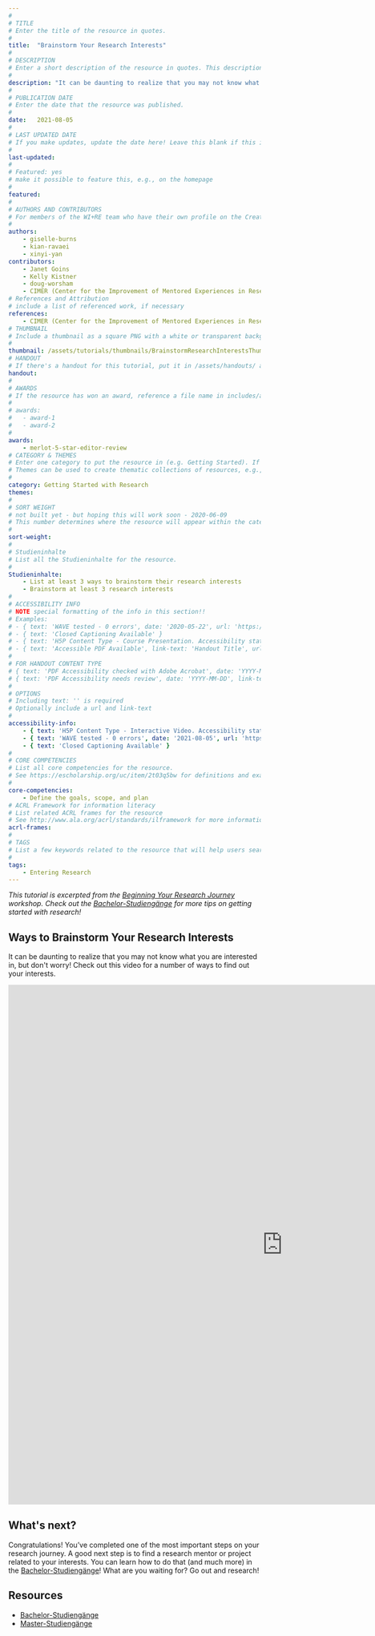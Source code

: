 ```yaml
---
#
# TITLE
# Enter the title of the resource in quotes.
#
title:  "Brainstorm Your Research Interests"
#
# DESCRIPTION
# Enter a short description of the resource in quotes. This description will appear on the list page as a preview, but not on the tutorial/workshop itself.
#
description: "It can be daunting to realize that you may not know what you are interested in, but don't worry! Check out this video for a number of ways to find out your interests."
#
# PUBLICATION DATE
# Enter the date that the resource was published.
#
date:   2021-08-05
#
# LAST UPDATED DATE
# If you make updates, update the date here! Leave this blank if this is being published for the first time.
#
last-updated:
#
# Featured: yes
# make it possible to feature this, e.g., on the homepage
#
featured: 
#
# AUTHORS AND CONTRIBUTORS
# For members of the WI+RE team who have their own profile on the Creative Team page, enter the name as firstname-lastname (e.g. doug-worsham). For community partners who don't have their own profile on the WI+RE site, enter their name as Firstname Lastname (e.g. Gene Block). The names will appear in the order you enter them.
#
authors:
    - giselle-burns
    - kian-ravaei
    - xinyi-yan
contributors:
    - Janet Goins
    - Kelly Kistner
    - doug-worsham
    - CIMER (Center for the Improvement of Mentored Experiences in Research)
# References and Attribution
# include a list of referenced work, if necessary
references:
    - CIMER (Center for the Improvement of Mentored Experiences in Research)
# THUMBNAIL
# Include a thumbnail as a square PNG with a white or transparent background. Our standard dimensions are 250x250 px, but any size square will do. Thumbnails for tutorials go in /assets/tutorials/thumbnails/, and for workshops, /assets/workshops/thumbnails/.
#
thumbnail: /assets/tutorials/thumbnails/BrainstormResearchInterestsThumbnail.png
# HANDOUT
# If there's a handout for this tutorial, put it in /assets/handouts/ and replace the three dots with the filename!
handout:
#
# AWARDS
# If the resource has won an award, reference a file name in includes/awards/ without the .html. For example, if it was accepted to PRIMO, you would write "primo". If the award isn't in includes/awards, create a new award file!
#
# awards: 
#   - award-1
#   - award-2
#
awards:
    - merlot-5-star-editor-review
# CATEGORY & THEMES
# Enter one category to put the resource in (e.g. Getting Started). If you enter a category that doesn't already exist, a new category will be created on the WI+RE site.
# Themes can be used to create thematic collections of resources, e.g., stem, etc.
#
category: Getting Started with Research
themes: 
#
# SORT WEIGHT
# not built yet - but hoping this will work soon - 2020-06-09
# This number determines where the resource will appear within the category. Larger numbers appear later within the category, and higher numbers appear earlier.
#
sort-weight: 
#
# Studieninhalte
# List all the Studieninhalte for the resource.
#
Studieninhalte:
    - List at least 3 ways to brainstorm their research interests
    - Brainstorm at least 3 research interests
#
# ACCESSIBILITY INFO
# NOTE special formatting of the info in this section!!
# Examples:
# - { text: 'WAVE tested - 0 errors', date: '2020-05-22', url: 'https://wave.webaim.org/' }
# - { text: 'Closed Captioning Available' }
# - { text: 'H5P Content Type - Course Presentation. Accessibility status - Tested with no known problems', date: 'YYYY-MM-DD', url: 'https://h5p.org/documentation/installation/content-type-accessibility' }
# - { text: 'Accessible PDF Available', link-text: 'Handout Title', url: 'full-url' }
#
# FOR HANDOUT CONTENT TYPE
# { text: 'PDF Accessibility checked with Adobe Acrobat', date: 'YYYY-MM-DD' }
# { text: 'PDF Accessibility needs review', date: 'YYYY-MM-DD', link-text: 'Issue reported', url: 'link to issue' } 
#
# OPTIONS
# Including text: '' is required
# Optionally include a url and link-text
#
accessibility-info:
    - { text: 'H5P Content Type - Interactive Video. Accessibility status - Tested with no known problems', date: '2021-08-05', url: 'https://h5p.org/documentation/installation/content-type-accessibility' }
    - { text: 'WAVE tested - 0 errors', date: '2021-08-05', url: 'https://wave.webaim.org/' }
    - { text: 'Closed Captioning Available' }
#
# CORE COMPETENCIES
# List all core competencies for the resource.
# See https://escholarship.org/uc/item/2t03q5bw for definitions and examples of each core competency
#
core-competencies:
    - Define the goals, scope, and plan
# ACRL Framework for information literacy
# List related ACRL frames for the resource
# See http://www.ala.org/acrl/standards/ilframework for more information
acrl-frames:
#
# TAGS
# List a few keywords related to the resource that will help users search for it.
#
tags:
    - Entering Research
---
```


<i class="text-muted">This tutorial is excerpted from the <a href="{{ '/workshops/beginning-your-research-journey/' | relative_url }}">Beginning Your Research Journey</a> workshop. Check out the <a href="{{ '/workshops/#entering-research-workshops' | relative_url }}">Bachelor-Studiengänge</a> for more tips on getting started with research!</i>

## Ways to Brainstorm Your Research Interests

It can be daunting to realize that you may not know what you are interested in, but don't worry! Check out this video for a number of ways to find out your interests.

<iframe class="mb-5" src="https://uclabruinlearn.h5p.com/content/1291709899889835528/embed" width="1094" height="1038" frameborder="0" allowfullscreen="allowfullscreen"></iframe><script src="https://uclalibrary.github.io/research-tips/assets/js/resizer.js" charset="UTF-8"></script>

## What's next?

Congratulations! You’ve completed one of the most important steps on your research journey. A good next step is to find a research mentor or project related to your interests. You can learn how to do that (and much more) in the <a href="{{ '/workshops/#entering-research-workshops' | relative_url }}">Bachelor-Studiengänge</a>! What are you waiting for? Go out and research!

## Resources

- <a href="{{ '/workshops/#entering-research-workshops' | relative_url }}"><u>Bachelor-Studiengänge</u></a>
- <a href="{{ '/workshops/#cornerstone-research-workshops' | relative_url }}"><u>Master-Studiengänge</u></a>

